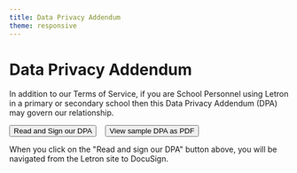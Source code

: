 ```yaml
---
title: Data Privacy Addendum
theme: responsive
---
```


# Data Privacy Addendum

In addition to our Terms of Service, if you are School Personnel using Letron in a primary or secondary school then this Data Privacy Addendum (DPA) may govern our relationship. 

[<button>Read and Sign our DPA</button>](https://na2.docusign.net/Member/PowerFormSigning.aspx?PowerFormId=bcf947a9-5f08-466b-8612-9d7fb2812e4f) &nbsp;&nbsp; [<button>View sample DPA as PDF</button>](/sample-dpa.pdf)

When you click on the "Read and sign our DPA" button above, you will be navigated from the Letron site to DocuSign. 
